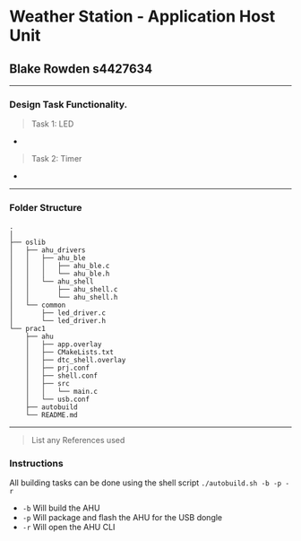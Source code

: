 # Weather Station - Application Host Unit
## Blake Rowden s4427634
---
### Design Task Functionality.
> Task 1: LED
- 
> Task 2: Timer
-
---
### Folder Structure
```
.
│     
├── oslib
│   ├── ahu_drivers
│   │   ├── ahu_ble
│   │   │   ├── ahu_ble.c
│   │   │   └── ahu_ble.h
│   │   └── ahu_shell
│   │       ├── ahu_shell.c
│   │       └── ahu_shell.h
│   └── common
│       ├── led_driver.c
│       └── led_driver.h
└── prac1
    ├── ahu
    │   ├── app.overlay
    │   ├── CMakeLists.txt
    │   ├── dtc_shell.overlay
    │   ├── prj.conf
    │   ├── shell.conf
    │   ├── src
    │   │   └── main.c
    │   └── usb.conf
    ├── autobuild
    └── README.md
```
---
>List any References used

### Instructions
All building tasks can be done using the shell script `./autobuild.sh -b -p -r`
- `-b` Will build the AHU
- `-p` Will package and flash the AHU for the USB dongle
- `-r` Will open the AHU CLI 